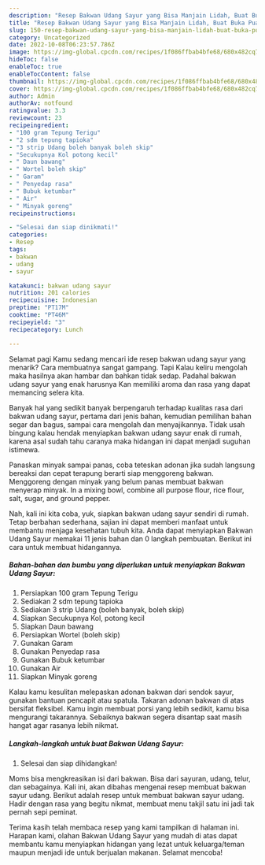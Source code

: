 ```yaml
---
description: "Resep Bakwan Udang Sayur yang Bisa Manjain Lidah, Buat Buka Puasa}"
title: "Resep Bakwan Udang Sayur yang Bisa Manjain Lidah, Buat Buka Puasa}"
slug: 150-resep-bakwan-udang-sayur-yang-bisa-manjain-lidah-buat-buka-puasa
category: Uncategorized
date: 2022-10-08T06:23:57.786Z
image: https://img-global.cpcdn.com/recipes/1f086ffbab4bfe68/680x482cq70/bakwan-udang-sayur-foto-resep-utama.jpg
hideToc: false
enableToc: true
enableTocContent: false
thumbnail: https://img-global.cpcdn.com/recipes/1f086ffbab4bfe68/680x482cq70/bakwan-udang-sayur-foto-resep-utama.jpg
cover: https://img-global.cpcdn.com/recipes/1f086ffbab4bfe68/680x482cq70/bakwan-udang-sayur-foto-resep-utama.jpg
author: Admin
authorAv: notfound
ratingvalue: 3.3
reviewcount: 23
recipeingredient:
- "100 gram Tepung Terigu"
- "2 sdm tepung tapioka"
- "3 strip Udang boleh banyak boleh skip"
- "Secukupnya Kol potong kecil"
- " Daun bawang"
- " Wortel boleh skip"
- " Garam"
- " Penyedap rasa"
- " Bubuk ketumbar"
- " Air"
- " Minyak goreng"
recipeinstructions:

- "Selesai dan siap dinikmati!"
categories:
- Resep
tags:
- bakwan
- udang
- sayur

katakunci: bakwan udang sayur 
nutrition: 201 calories
recipecuisine: Indonesian
preptime: "PT17M"
cooktime: "PT46M"
recipeyield: "3"
recipecategory: Lunch

---
```



Selamat pagi Kamu sedang mencari ide resep bakwan udang sayur yang menarik? Cara membuatnya sangat gampang. Tapi Kalau keliru mengolah maka hasilnya akan hambar dan bahkan tidak sedap. Padahal bakwan udang sayur yang enak harusnya Kan memiliki aroma dan rasa yang dapat memancing selera kita.


Banyak hal yang sedikit banyak berpengaruh terhadap kualitas rasa dari bakwan udang sayur, pertama dari jenis bahan, kemudian pemilihan bahan segar dan bagus, sampai cara mengolah dan menyajikannya. Tidak usah bingung kalau hendak menyiapkan bakwan udang sayur enak di rumah, karena asal sudah tahu caranya maka hidangan ini dapat menjadi suguhan istimewa.

Panaskan minyak sampai panas, coba teteskan adonan jika sudah langsung bereaksi dan cepat terapung berarti siap menggoreng bakwan. Menggoreng dengan minyak yang belum panas membuat bakwan menyerap minyak. In a mixing bowl, combine all purpose flour, rice flour, salt, sugar, and ground pepper.


Nah, kali ini kita coba, yuk, siapkan bakwan udang sayur sendiri di rumah. Tetap berbahan sederhana, sajian ini dapat memberi manfaat untuk membantu menjaga kesehatan tubuh kita. Anda dapat menyiapkan Bakwan Udang Sayur memakai 11 jenis bahan dan 0 langkah pembuatan. Berikut ini cara untuk membuat hidangannya.

<!--inarticleads1-->

##### Bahan-bahan dan bumbu yang diperlukan untuk menyiapkan Bakwan Udang Sayur:

1. Persiapkan 100 gram Tepung Terigu
1. Sediakan 2 sdm tepung tapioka
1. Sediakan 3 strip Udang (boleh banyak, boleh skip)
1. Siapkan Secukupnya Kol, potong kecil
1. Siapkan  Daun bawang
1. Persiapkan  Wortel (boleh skip)
1. Gunakan  Garam
1. Gunakan  Penyedap rasa
1. Gunakan  Bubuk ketumbar
1. Gunakan  Air
1. Siapkan  Minyak goreng


Kalau kamu kesulitan melepaskan adonan bakwan dari sendok sayur, gunakan bantuan pencapit atau spatula. Takaran adonan bakwan di atas bersifat fleksibel. Kamu ingin membuat porsi yang lebih sedikit, kamu bisa mengurangi takarannya. Sebaiknya bakwan segera disantap saat masih hangat agar rasanya lebih nikmat. 

<!--inarticleads2-->

##### Langkah-langkah untuk buat Bakwan Udang Sayur:


1. Selesai dan siap dihidangkan!

Moms bisa mengkreasikan isi dari bakwan. Bisa dari sayuran, udang, telur, dan sebagainya. Kali ini, akan dibahas mengenai resep membuat bakwan sayur udang. Berikut adalah resep untuk membuat bakwan sayur udang. Hadir dengan rasa yang begitu nikmat, membuat menu takjil satu ini jadi tak pernah sepi peminat. 

Terima kasih telah membaca resep yang kami tampilkan di halaman ini. Harapan kami, olahan Bakwan Udang Sayur yang mudah di atas dapat membantu kamu menyiapkan hidangan yang lezat untuk keluarga/teman maupun menjadi ide untuk berjualan makanan. Selamat mencoba!
